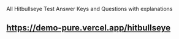 All Hitbullseye Test Answer Keys and Questions with explanations

## https://demo-pure.vercel.app/hitbullseye
